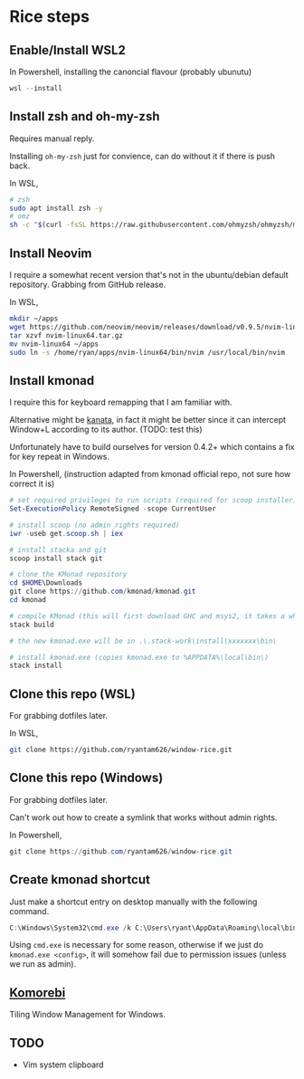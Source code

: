 # Rice steps

## Enable/Install WSL2

In Powershell, installing the canoncial flavour (probably ubunutu)

```powershell
wsl --install
```

## Install zsh and oh-my-zsh

Requires manual reply.

Installing `oh-my-zsh` just for convience, can do without it if there is push back.

In WSL,

```bash
# zsh
sudo apt install zsh -y
# omz
sh -c "$(curl -fsSL https://raw.githubusercontent.com/ohmyzsh/ohmyzsh/master/tools/install.sh)"
```

## Install Neovim

I require a somewhat recent version that's not in the ubuntu/debian default repository.
Grabbing from GitHub release.

In WSL,

```bash
mkdir ~/apps
wget https://github.com/neovim/neovim/releases/download/v0.9.5/nvim-linux64.tar.gz
tar xzvf nvim-linux64.tar.gz
mv nvim-linux64 ~/apps
sudo ln -s /home/ryan/apps/nvim-linux64/bin/nvim /usr/local/bin/nvim
```

## Install kmonad

I require this for keyboard remapping that I am familiar with.

Alternative might be [kanata](https://github.com/jtroo/kanata), in fact it might be better since it can intercept Window+L according to its author. (TODO: test this)

Unfortunately have to build ourselves for version 0.4.2+ which contains a fix for key repeat in Windows. 

In Powershell, (instruction adapted from kmonad official repo, not sure how correct it is)

```powershell
# set required privileges to run scripts (required for scoop installer)
Set-ExecutionPolicy RemoteSigned -scope CurrentUser

# install scoop (no admin rights required)
iwr -useb get.scoop.sh | iex

# install stacka and git
scoop install stack git

# clone the KMonad repository
cd $HOME\Downloads
git clone https://github.com/kmonad/kmonad.git
cd kmonad

# compile KMonad (this will first download GHC and msys2, it takes a while)
stack build

# the new kmonad.exe will be in .\.stack-work\install\xxxxxxx\bin\

# install kmonad.exe (copies kmonad.exe to %APPDATA%\local\bin\)
stack install
```

## Clone this repo (WSL)

For grabbing dotfiles later.

In WSL,

```bash
git clone https://github.com/ryantam626/window-rice.git
```

## Clone this repo (Windows)

For grabbing dotfiles later.

Can't work out how to create a symlink that works without admin rights.

In Powershell,

```powershell
git clone https://github.com/ryantam626/window-rice.git
```

## Create kmonad shortcut

Just make a shortcut entry on desktop manually with the following command.

```powershell
C:\Windows\System32\cmd.exe /k C:\Users\ryant\AppData\Roaming\local\bin\kmonad.exe C:\Users\ryant\window-rice\dotfiles\kmonad\base.kbd
```

Using `cmd.exe` is necessary for some reason, otherwise if we just do `kmonad.exe <config>`, it will somehow fail due to permission issues (unless we run as admin).

## [Komorebi](https://github.com/LGUG2Z/komorebi)

Tiling Window Management for Windows.





## TODO
- Vim system clipboard
